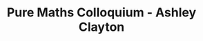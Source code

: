 ---
layout: seminartalk
speaker: Ashley Clayton
speakerinst: University of St Andrews
speakershortinst: St A
speakerurl: 
talktitle: 
talkdate: Mar 3 2022
talkterm: "2022S2"
talktime: "16.00"
talkplace: Purdie Theatre C
title: "Pure Maths Colloquium - Ashley Clayton"
---